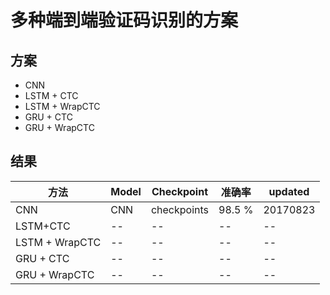 # 多种端到端验证码识别的方案

## 方案
* CNN
* LSTM + CTC
* LSTM + WrapCTC
* GRU + CTC
* GRU + WrapCTC

## 结果
|方法|Model|Checkpoint|准确率|updated|
|--|--|--|--|--|
|CNN|CNN|checkpoints|98.5 %|20170823|
|LSTM+CTC|--|--|--|--|
|LSTM + WrapCTC|--|--|--|--|
|GRU + CTC|--|--|--|--|
|GRU + WrapCTC|--|--|--|--|
